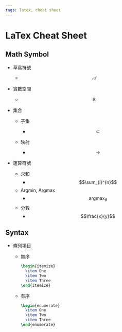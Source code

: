 ```yaml
---
tags: latex, cheat sheet
---
```

# LaTex Cheat Sheet

## Math Symbol

- 草寫符號
  - $$\mathcal{A}$$

- 實數空間
  - $$\mathbb{R}$$

- 集合

  - 子集

    - $$\subset$$

  - 映射

    - $$\rightarrow$$

- 運算符號
  - 求和
    - $$\sum_{i}^{n}$$
  - Argmin, Argmax
    - $$\mathop{\arg\max}_\theta$$
  - 分數
    - $$\frac{x}{y}$$

## Syntax

- 條列項目

  - 無序

    ```latex
    \begin{itemize}
      \item One
      \item Two
      \item Three
    \end{itemize}
    ```
  
  - 有序
  
    ```latex
    \begin{enumerate}
      \item One
      \item Two
      \item Three
    \end{enumerate}
    ```



